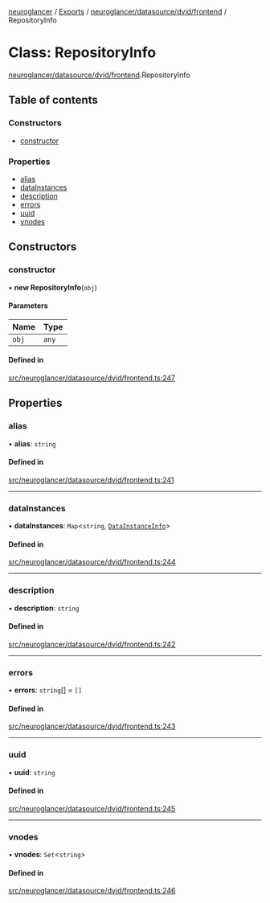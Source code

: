 [neuroglancer](../README.md) / [Exports](../modules.md) / [neuroglancer/datasource/dvid/frontend](../modules/neuroglancer_datasource_dvid_frontend.md) / RepositoryInfo

# Class: RepositoryInfo

[neuroglancer/datasource/dvid/frontend](../modules/neuroglancer_datasource_dvid_frontend.md).RepositoryInfo

## Table of contents

### Constructors

- [constructor](neuroglancer_datasource_dvid_frontend.RepositoryInfo.md#constructor)

### Properties

- [alias](neuroglancer_datasource_dvid_frontend.RepositoryInfo.md#alias)
- [dataInstances](neuroglancer_datasource_dvid_frontend.RepositoryInfo.md#datainstances)
- [description](neuroglancer_datasource_dvid_frontend.RepositoryInfo.md#description)
- [errors](neuroglancer_datasource_dvid_frontend.RepositoryInfo.md#errors)
- [uuid](neuroglancer_datasource_dvid_frontend.RepositoryInfo.md#uuid)
- [vnodes](neuroglancer_datasource_dvid_frontend.RepositoryInfo.md#vnodes)

## Constructors

### constructor

• **new RepositoryInfo**(`obj`)

#### Parameters

| Name | Type |
| :------ | :------ |
| `obj` | `any` |

#### Defined in

[src/neuroglancer/datasource/dvid/frontend.ts:247](https://github.com/ActiveBrainAtlas2/neuroglancer/blob/034b457d/src/neuroglancer/datasource/dvid/frontend.ts#L247)

## Properties

### alias

• **alias**: `string`

#### Defined in

[src/neuroglancer/datasource/dvid/frontend.ts:241](https://github.com/ActiveBrainAtlas2/neuroglancer/blob/034b457d/src/neuroglancer/datasource/dvid/frontend.ts#L241)

___

### dataInstances

• **dataInstances**: `Map`<`string`, [`DataInstanceInfo`](neuroglancer_datasource_dvid_frontend.DataInstanceInfo.md)\>

#### Defined in

[src/neuroglancer/datasource/dvid/frontend.ts:244](https://github.com/ActiveBrainAtlas2/neuroglancer/blob/034b457d/src/neuroglancer/datasource/dvid/frontend.ts#L244)

___

### description

• **description**: `string`

#### Defined in

[src/neuroglancer/datasource/dvid/frontend.ts:242](https://github.com/ActiveBrainAtlas2/neuroglancer/blob/034b457d/src/neuroglancer/datasource/dvid/frontend.ts#L242)

___

### errors

• **errors**: `string`[] = `[]`

#### Defined in

[src/neuroglancer/datasource/dvid/frontend.ts:243](https://github.com/ActiveBrainAtlas2/neuroglancer/blob/034b457d/src/neuroglancer/datasource/dvid/frontend.ts#L243)

___

### uuid

• **uuid**: `string`

#### Defined in

[src/neuroglancer/datasource/dvid/frontend.ts:245](https://github.com/ActiveBrainAtlas2/neuroglancer/blob/034b457d/src/neuroglancer/datasource/dvid/frontend.ts#L245)

___

### vnodes

• **vnodes**: `Set`<`string`\>

#### Defined in

[src/neuroglancer/datasource/dvid/frontend.ts:246](https://github.com/ActiveBrainAtlas2/neuroglancer/blob/034b457d/src/neuroglancer/datasource/dvid/frontend.ts#L246)
